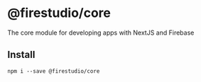 # @firestudio/core
The core module for developing apps with NextJS and Firebase



## Install
```
npm i --save @firestudio/core
```
